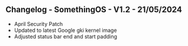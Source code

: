 ## Changelog - SomethingOS - V1.2 - 21/05/2024
- April Security Patch 
- Updated to latest Google gki kernel image 
- Adjusted status bar end and start padding